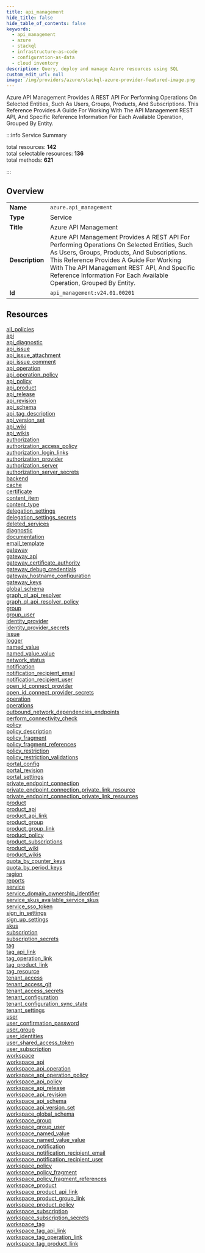 ```yaml
---
title: api_management
hide_title: false
hide_table_of_contents: false
keywords:
  - api_management
  - azure
  - stackql
  - infrastructure-as-code
  - configuration-as-data
  - cloud inventory
description: Query, deploy and manage Azure resources using SQL
custom_edit_url: null
image: /img/providers/azure/stackql-azure-provider-featured-image.png
---
```

Azure API Management Provides A REST API For Performing Operations On Selected Entities, Such As Users, Groups, Products, And Subscriptions. This Reference Provides A Guide For Working With The API Management REST API, And Specific Reference Information For Each Available Operation, Grouped By Entity.  
    
:::info Service Summary

<div class="row">
<div class="providerDocColumn">
<span>total resources:&nbsp;<b>142</b></span><br />
<span>total selectable resources:&nbsp;<b>136</b></span><br />
<span>total methods:&nbsp;<b>621</b></span><br />
</div>
</div>

:::

## Overview
<table><tbody>
<tr><td><b>Name</b></td><td><code>azure.api_management</code></td></tr>
<tr><td><b>Type</b></td><td>Service</td></tr>
<tr><td><b>Title</b></td><td>Azure API Management</td></tr>
<tr><td><b>Description</b></td><td>Azure API Management Provides A REST API For Performing Operations On Selected Entities, Such As Users, Groups, Products, And Subscriptions. This Reference Provides A Guide For Working With The API Management REST API, And Specific Reference Information For Each Available Operation, Grouped By Entity.</td></tr>
<tr><td><b>Id</b></td><td><code>api_management:v24.01.00201</code></td></tr>
</tbody></table>

## Resources
<div class="row">
<div class="providerDocColumn">
<a href="/providers/azure/api_management/all_policies/">all_policies</a><br />
<a href="/providers/azure/api_management/api/">api</a><br />
<a href="/providers/azure/api_management/api_diagnostic/">api_diagnostic</a><br />
<a href="/providers/azure/api_management/api_issue/">api_issue</a><br />
<a href="/providers/azure/api_management/api_issue_attachment/">api_issue_attachment</a><br />
<a href="/providers/azure/api_management/api_issue_comment/">api_issue_comment</a><br />
<a href="/providers/azure/api_management/api_operation/">api_operation</a><br />
<a href="/providers/azure/api_management/api_operation_policy/">api_operation_policy</a><br />
<a href="/providers/azure/api_management/api_policy/">api_policy</a><br />
<a href="/providers/azure/api_management/api_product/">api_product</a><br />
<a href="/providers/azure/api_management/api_release/">api_release</a><br />
<a href="/providers/azure/api_management/api_revision/">api_revision</a><br />
<a href="/providers/azure/api_management/api_schema/">api_schema</a><br />
<a href="/providers/azure/api_management/api_tag_description/">api_tag_description</a><br />
<a href="/providers/azure/api_management/api_version_set/">api_version_set</a><br />
<a href="/providers/azure/api_management/api_wiki/">api_wiki</a><br />
<a href="/providers/azure/api_management/api_wikis/">api_wikis</a><br />
<a href="/providers/azure/api_management/authorization/">authorization</a><br />
<a href="/providers/azure/api_management/authorization_access_policy/">authorization_access_policy</a><br />
<a href="/providers/azure/api_management/authorization_login_links/">authorization_login_links</a><br />
<a href="/providers/azure/api_management/authorization_provider/">authorization_provider</a><br />
<a href="/providers/azure/api_management/authorization_server/">authorization_server</a><br />
<a href="/providers/azure/api_management/authorization_server_secrets/">authorization_server_secrets</a><br />
<a href="/providers/azure/api_management/backend/">backend</a><br />
<a href="/providers/azure/api_management/cache/">cache</a><br />
<a href="/providers/azure/api_management/certificate/">certificate</a><br />
<a href="/providers/azure/api_management/content_item/">content_item</a><br />
<a href="/providers/azure/api_management/content_type/">content_type</a><br />
<a href="/providers/azure/api_management/delegation_settings/">delegation_settings</a><br />
<a href="/providers/azure/api_management/delegation_settings_secrets/">delegation_settings_secrets</a><br />
<a href="/providers/azure/api_management/deleted_services/">deleted_services</a><br />
<a href="/providers/azure/api_management/diagnostic/">diagnostic</a><br />
<a href="/providers/azure/api_management/documentation/">documentation</a><br />
<a href="/providers/azure/api_management/email_template/">email_template</a><br />
<a href="/providers/azure/api_management/gateway/">gateway</a><br />
<a href="/providers/azure/api_management/gateway_api/">gateway_api</a><br />
<a href="/providers/azure/api_management/gateway_certificate_authority/">gateway_certificate_authority</a><br />
<a href="/providers/azure/api_management/gateway_debug_credentials/">gateway_debug_credentials</a><br />
<a href="/providers/azure/api_management/gateway_hostname_configuration/">gateway_hostname_configuration</a><br />
<a href="/providers/azure/api_management/gateway_keys/">gateway_keys</a><br />
<a href="/providers/azure/api_management/global_schema/">global_schema</a><br />
<a href="/providers/azure/api_management/graph_ql_api_resolver/">graph_ql_api_resolver</a><br />
<a href="/providers/azure/api_management/graph_ql_api_resolver_policy/">graph_ql_api_resolver_policy</a><br />
<a href="/providers/azure/api_management/group/">group</a><br />
<a href="/providers/azure/api_management/group_user/">group_user</a><br />
<a href="/providers/azure/api_management/identity_provider/">identity_provider</a><br />
<a href="/providers/azure/api_management/identity_provider_secrets/">identity_provider_secrets</a><br />
<a href="/providers/azure/api_management/issue/">issue</a><br />
<a href="/providers/azure/api_management/logger/">logger</a><br />
<a href="/providers/azure/api_management/named_value/">named_value</a><br />
<a href="/providers/azure/api_management/named_value_value/">named_value_value</a><br />
<a href="/providers/azure/api_management/network_status/">network_status</a><br />
<a href="/providers/azure/api_management/notification/">notification</a><br />
<a href="/providers/azure/api_management/notification_recipient_email/">notification_recipient_email</a><br />
<a href="/providers/azure/api_management/notification_recipient_user/">notification_recipient_user</a><br />
<a href="/providers/azure/api_management/open_id_connect_provider/">open_id_connect_provider</a><br />
<a href="/providers/azure/api_management/open_id_connect_provider_secrets/">open_id_connect_provider_secrets</a><br />
<a href="/providers/azure/api_management/operation/">operation</a><br />
<a href="/providers/azure/api_management/operations/">operations</a><br />
<a href="/providers/azure/api_management/outbound_network_dependencies_endpoints/">outbound_network_dependencies_endpoints</a><br />
<a href="/providers/azure/api_management/perform_connectivity_check/">perform_connectivity_check</a><br />
<a href="/providers/azure/api_management/policy/">policy</a><br />
<a href="/providers/azure/api_management/policy_description/">policy_description</a><br />
<a href="/providers/azure/api_management/policy_fragment/">policy_fragment</a><br />
<a href="/providers/azure/api_management/policy_fragment_references/">policy_fragment_references</a><br />
<a href="/providers/azure/api_management/policy_restriction/">policy_restriction</a><br />
<a href="/providers/azure/api_management/policy_restriction_validations/">policy_restriction_validations</a><br />
<a href="/providers/azure/api_management/portal_config/">portal_config</a><br />
<a href="/providers/azure/api_management/portal_revision/">portal_revision</a><br />
<a href="/providers/azure/api_management/portal_settings/">portal_settings</a><br />
<a href="/providers/azure/api_management/private_endpoint_connection/">private_endpoint_connection</a><br />
</div>
<div class="providerDocColumn">
<a href="/providers/azure/api_management/private_endpoint_connection_private_link_resource/">private_endpoint_connection_private_link_resource</a><br />
<a href="/providers/azure/api_management/private_endpoint_connection_private_link_resources/">private_endpoint_connection_private_link_resources</a><br />
<a href="/providers/azure/api_management/product/">product</a><br />
<a href="/providers/azure/api_management/product_api/">product_api</a><br />
<a href="/providers/azure/api_management/product_api_link/">product_api_link</a><br />
<a href="/providers/azure/api_management/product_group/">product_group</a><br />
<a href="/providers/azure/api_management/product_group_link/">product_group_link</a><br />
<a href="/providers/azure/api_management/product_policy/">product_policy</a><br />
<a href="/providers/azure/api_management/product_subscriptions/">product_subscriptions</a><br />
<a href="/providers/azure/api_management/product_wiki/">product_wiki</a><br />
<a href="/providers/azure/api_management/product_wikis/">product_wikis</a><br />
<a href="/providers/azure/api_management/quota_by_counter_keys/">quota_by_counter_keys</a><br />
<a href="/providers/azure/api_management/quota_by_period_keys/">quota_by_period_keys</a><br />
<a href="/providers/azure/api_management/region/">region</a><br />
<a href="/providers/azure/api_management/reports/">reports</a><br />
<a href="/providers/azure/api_management/service/">service</a><br />
<a href="/providers/azure/api_management/service_domain_ownership_identifier/">service_domain_ownership_identifier</a><br />
<a href="/providers/azure/api_management/service_skus_available_service_skus/">service_skus_available_service_skus</a><br />
<a href="/providers/azure/api_management/service_sso_token/">service_sso_token</a><br />
<a href="/providers/azure/api_management/sign_in_settings/">sign_in_settings</a><br />
<a href="/providers/azure/api_management/sign_up_settings/">sign_up_settings</a><br />
<a href="/providers/azure/api_management/skus/">skus</a><br />
<a href="/providers/azure/api_management/subscription/">subscription</a><br />
<a href="/providers/azure/api_management/subscription_secrets/">subscription_secrets</a><br />
<a href="/providers/azure/api_management/tag/">tag</a><br />
<a href="/providers/azure/api_management/tag_api_link/">tag_api_link</a><br />
<a href="/providers/azure/api_management/tag_operation_link/">tag_operation_link</a><br />
<a href="/providers/azure/api_management/tag_product_link/">tag_product_link</a><br />
<a href="/providers/azure/api_management/tag_resource/">tag_resource</a><br />
<a href="/providers/azure/api_management/tenant_access/">tenant_access</a><br />
<a href="/providers/azure/api_management/tenant_access_git/">tenant_access_git</a><br />
<a href="/providers/azure/api_management/tenant_access_secrets/">tenant_access_secrets</a><br />
<a href="/providers/azure/api_management/tenant_configuration/">tenant_configuration</a><br />
<a href="/providers/azure/api_management/tenant_configuration_sync_state/">tenant_configuration_sync_state</a><br />
<a href="/providers/azure/api_management/tenant_settings/">tenant_settings</a><br />
<a href="/providers/azure/api_management/user/">user</a><br />
<a href="/providers/azure/api_management/user_confirmation_password/">user_confirmation_password</a><br />
<a href="/providers/azure/api_management/user_group/">user_group</a><br />
<a href="/providers/azure/api_management/user_identities/">user_identities</a><br />
<a href="/providers/azure/api_management/user_shared_access_token/">user_shared_access_token</a><br />
<a href="/providers/azure/api_management/user_subscription/">user_subscription</a><br />
<a href="/providers/azure/api_management/workspace/">workspace</a><br />
<a href="/providers/azure/api_management/workspace_api/">workspace_api</a><br />
<a href="/providers/azure/api_management/workspace_api_operation/">workspace_api_operation</a><br />
<a href="/providers/azure/api_management/workspace_api_operation_policy/">workspace_api_operation_policy</a><br />
<a href="/providers/azure/api_management/workspace_api_policy/">workspace_api_policy</a><br />
<a href="/providers/azure/api_management/workspace_api_release/">workspace_api_release</a><br />
<a href="/providers/azure/api_management/workspace_api_revision/">workspace_api_revision</a><br />
<a href="/providers/azure/api_management/workspace_api_schema/">workspace_api_schema</a><br />
<a href="/providers/azure/api_management/workspace_api_version_set/">workspace_api_version_set</a><br />
<a href="/providers/azure/api_management/workspace_global_schema/">workspace_global_schema</a><br />
<a href="/providers/azure/api_management/workspace_group/">workspace_group</a><br />
<a href="/providers/azure/api_management/workspace_group_user/">workspace_group_user</a><br />
<a href="/providers/azure/api_management/workspace_named_value/">workspace_named_value</a><br />
<a href="/providers/azure/api_management/workspace_named_value_value/">workspace_named_value_value</a><br />
<a href="/providers/azure/api_management/workspace_notification/">workspace_notification</a><br />
<a href="/providers/azure/api_management/workspace_notification_recipient_email/">workspace_notification_recipient_email</a><br />
<a href="/providers/azure/api_management/workspace_notification_recipient_user/">workspace_notification_recipient_user</a><br />
<a href="/providers/azure/api_management/workspace_policy/">workspace_policy</a><br />
<a href="/providers/azure/api_management/workspace_policy_fragment/">workspace_policy_fragment</a><br />
<a href="/providers/azure/api_management/workspace_policy_fragment_references/">workspace_policy_fragment_references</a><br />
<a href="/providers/azure/api_management/workspace_product/">workspace_product</a><br />
<a href="/providers/azure/api_management/workspace_product_api_link/">workspace_product_api_link</a><br />
<a href="/providers/azure/api_management/workspace_product_group_link/">workspace_product_group_link</a><br />
<a href="/providers/azure/api_management/workspace_product_policy/">workspace_product_policy</a><br />
<a href="/providers/azure/api_management/workspace_subscription/">workspace_subscription</a><br />
<a href="/providers/azure/api_management/workspace_subscription_secrets/">workspace_subscription_secrets</a><br />
<a href="/providers/azure/api_management/workspace_tag/">workspace_tag</a><br />
<a href="/providers/azure/api_management/workspace_tag_api_link/">workspace_tag_api_link</a><br />
<a href="/providers/azure/api_management/workspace_tag_operation_link/">workspace_tag_operation_link</a><br />
<a href="/providers/azure/api_management/workspace_tag_product_link/">workspace_tag_product_link</a><br />
</div>
</div>
